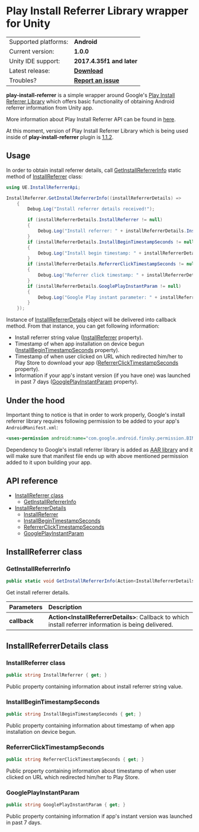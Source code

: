 # Play Install Referrer Library wrapper for Unity

<table align="center">
    <tr>
        <td align="left">Supported platforms:</td>
        <td align="left"><b>Android</b></td>
    </tr>
    <tr>
        <td align="left">Current version:</td>
        <td align="left"><b>1.0.0</b></td>
    </tr>
    <tr>
        <td align="left">Unity IDE support:</td>
        <td align="left"><b>2017.4.35f1 and later</b></td>
    </tr>
    <tr>
        <td align="left">Latest release:</td>
        <td align="left"><a href=https://github.com/uerceg/play-install-referrer-unity/releases/tag/v1.0.0"><b>Download</b></a></td>
    </tr>
    <tr>
        <td align="left">Troubles?</td>
        <td align="left"><a href="https://github.com/uerceg/play-install-referrer-unity/issues/new"><b>Report an issue</b></a></td>
    </tr>
</table>

**play-install-referrer** is a simple wrapper around Google's [Play Install Referrer Library](https://developer.android.com/google/play/installreferrer/library) which offers basic functionality of obtaining Android referrer information from Unity app.

More information about Play Install Referrer API can be found in [here](https://developer.android.com/google/play/installreferrer/igetinstallreferrerservice).

At this moment, version of Play Install Referrer Library which is being used inside of **play-install-referrer** plugin is [1.1.2](https://mvnrepository.com/artifact/com.android.installreferrer/installreferrer/1.1.2).

## Usage

In order to obtain install referrer details, call [GetInstallReferrerInfo](#api-ir-getinstallreferrerinfo) static method of [InstallReferrer](#api-installreferrer) class:

```csharp
using UE.InstallReferrerApi;

InstallReferrer.GetInstallReferrerInfo((installReferrerDetails) =>
    {
        Debug.Log("Install referrer details received!");

        if (installReferrerDetails.InstallReferrer != null)
        {
            Debug.Log("Install referrer: " + installReferrerDetails.InstallReferrer);
        }
        if (installReferrerDetails.InstallBeginTimestampSeconds != null)
        {
            Debug.Log("Install begin timestamp: " + installReferrerDetails.InstallBeginTimestampSeconds);
        }
        if (installReferrerDetails.ReferrerClickTimestampSeconds != null)
        {
            Debug.Log("Referrer click timestamp: " + installReferrerDetails.ReferrerClickTimestampSeconds);
        }
        if (installReferrerDetails.GooglePlayInstantParam != null)
        {
            Debug.Log("Google Play instant parameter: " + installReferrerDetails.GooglePlayInstantParam);
        }
    });
```

Instance of [InstallReferrerDetails](#api-installreferrerdetails) object will be delivered into callback method. From that instance, you can get following information:

- Install referrer string value ([InstallReferrer](#api-ird-installreferrer) property).
- Timestamp of when app installation on device begun ([InstallBeginTimestampSeconds](#api-ird-installbegintimestampseconds) property).
- Timestamp of when user clicked on URL which redirected him/her to Play Store to download your app ([ReferrerClickTimestampSeconds](#api-ird-referrerclicktimestampseconds) property).
- Information if your app's instant version (if you have one) was launched in past 7 days ([GooglePlayInstantParam](#api-ird-googleplayinstantparam) property).

## Under the hood

Important thing to notice is that in order to work properly, Google's install referrer library requires following permission to be added to your app's `AndroidManifest.xml`:

```xml
<uses-permission android:name="com.google.android.finsky.permission.BIND_GET_INSTALL_REFERRER_SERVICE"/>
```

Dependency to Google's install referrer library is added as [AAR library](./Assets/Android/installreferrer-1.1.2.aar) and it will make sure that manifest file ends up with above mentioned permission added to it upon building your app.

## API reference
   * [InstallReferrer class](#api-installreferrer)
      * [GetInstallReferrerInfo](#api-ir-getinstallreferrerinfo)
   * [InstallReferrerDetails](#api-installreferrerdetails)
      * [InstallReferrer](#api-ird-installreferrer)
      * [InstallBeginTimestampSeconds](#api-ird-installbegintimestampseconds)
      * [ReferrerClickTimestampSeconds](#api-ird-referrerclicktimestampseconds)
      * [GooglePlayInstantParam](#api-ird-googleplayinstantparam)
      
<a id="api-installreferrer"></a>InstallReferrer class
---

### <a id="api-ir-getinstallreferrerinfo"></a>GetInstallReferrerInfo

```csharp
public static void GetInstallReferrerInfo(Action<InstallReferrerDetails> callback)
```

Get install referrer details.

| Parameters | Description |
| :------------- |:------------- |
| **callback** | **Action\<InstallReferrerDetails\>**: Callback to which install referrer information is being delivered. |

<a id="api-installreferrerdetails"></a>InstallReferrerDetails class
---

### <a id="api-ird-installreferrer"></a>InstallReferrer class

```csharp
public string InstallReferrer { get; }
```

Public property containing information about install referrer string value.

### <a id="api-ird-installbegintimestampseconds"></a>InstallBeginTimestampSeconds

```csharp
public string InstallBeginTimestampSeconds { get; }
```

Public property containing information about timestamp of when app installation on device begun.

### <a id="api-ird-referrerclicktimestampseconds"></a>ReferrerClickTimestampSeconds

```csharp
public string ReferrerClickTimestampSeconds { get; }
```

Public property containing information about timestamp of when user clicked on URL which redirected him/her to Play Store.

### <a id="api-ird-googleplayinstantparam"></a>GooglePlayInstantParam

```csharp
public string GooglePlayInstantParam { get; }
```

Public property containing information if app's instant version was launched in past 7 days.
